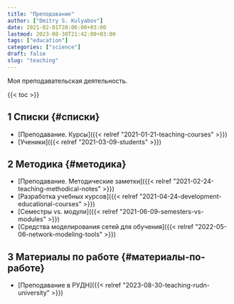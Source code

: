 ```yaml
---
title: "Преподавание"
author: ["Dmitry S. Kulyabov"]
date: 2021-02-01T20:06:00+03:00
lastmod: 2023-08-30T21:42:00+03:00
tags: ["education"]
categories: ["science"]
draft: false
slug: "teaching"
---
```


Моя преподавательская деятельность.

<!--more-->

{{< toc >}}


## <span class="section-num">1</span> Списки {#списки}

-   [Преподавание. Курсы]({{< relref "2021-01-21-teaching-courses" >}})
-   [Ученики]({{< relref "2021-03-09-students" >}})


## <span class="section-num">2</span> Методика {#методика}

-   [Преподавание. Методические заметки]({{< relref "2021-02-24-teaching-methodical-notes" >}})
-   [Разработка учебных курсов]({{< relref "2021-04-24-development-educational-courses" >}})
-   [Семестры vs. модули]({{< relref "2021-06-09-semesters-vs-modules" >}})
-   [Средства моделирования сетей для обучения]({{< relref "2022-05-06-network-modeling-tools" >}})


## <span class="section-num">3</span> Материалы по работе {#материалы-по-работе}

-   [Преподавание в РУДН]({{< relref "2023-08-30-teaching-rudn-university" >}})
